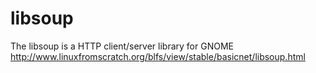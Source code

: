 # libsoup
The libsoup is a HTTP client/server library for GNOME http://www.linuxfromscratch.org/blfs/view/stable/basicnet/libsoup.html
